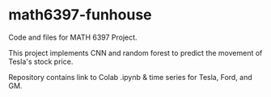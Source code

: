 # math6397-funhouse
Code and files for MATH 6397 Project.

This project implements CNN and random forest to predict the movement of Tesla's stock price.

Repository contains link to Colab .ipynb & time series for Tesla, Ford, and GM.
